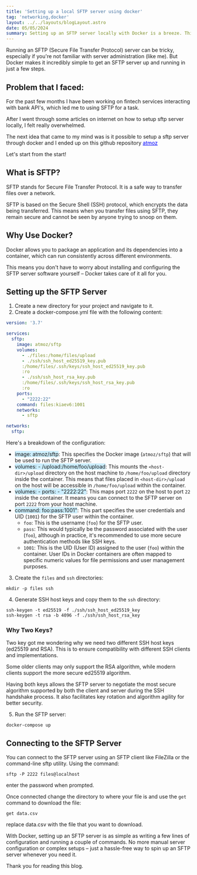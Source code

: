 ```yaml
---
title: 'Setting up a local SFTP server using docker'
tag: 'networking,docker'
layout: ../../layouts/blogLayout.astro
date: 05/05/2024
summary: Setting up an SFTP server locally with Docker is a breeze. This guide walks you through creating a Docker Compose file, generating SSH host keys, and running the SFTP server container. Understand the importance of using both ed25519 and RSA host keys for compatibility and security.
---
```


Running an SFTP (Secure File Transfer Protocol) server can be tricky, especially if you're not familiar with server administration (like me). But Docker makes it incredibly simple to get an SFTP server up and running in just a few steps. 

## Problem that I faced:
For the past few months I have been working on fintech services interacting with bank API's, which led me to using SFTP for a task.
 
After I went through some articles on internet on how to setup sftp server locally, I felt really overwhelmed.


The next idea that came to my mind was is it possible to setup a sftp server through docker and I ended up on this github repository <a href="https://github.com/atmoz/sftp" target="_blank" style="color:blue; text-decoration: underline;">atmoz</a> 

Let's start from the start!

## What is SFTP?
SFTP stands for Secure File Transfer Protocol. It is a safe way to transfer files over a network. 

SFTP is based on the Secure Shell (SSH) protocol, which encrypts the data being transferred. This means when you transfer files using SFTP, they remain secure and cannot be seen by anyone trying to snoop on them.

## Why Use Docker?
Docker allows you to package an application and its dependencies into a container, which can run consistently across different environments. 

This means you don't have to worry about installing and configuring the SFTP server software yourself – Docker takes care of it all for you.

## Setting up the SFTP Server
1. Create a new directory for your project and navigate to it.
2. Create a docker-compose.yml file with the following content:
```yaml
version: '3.7'

services:
  sftp:
    image: atmoz/sftp
    volumes:
      - ./files:/home/files/upload
      - ./ssh/ssh_host_ed25519_key.pub
      :/home/files/.ssh/keys/ssh_host_ed25519_key.pub
      :ro
      - ./ssh/ssh_host_rsa_key.pub
      :/home/files/.ssh/keys/ssh_host_rsa_key.pub
      :ro
    ports:
      - "2222:22"
    command: files:kiaev6:1001
    networks:
      - sftp

networks:
  sftp:
```
Here's a breakdown of the configuration:
- <span style="background-color: #cceeff;">image: atmoz/sftp</span>: This specifies the Docker image (`atmoz/sftp`) that will be used to run the SFTP server.
- <span style="background-color: #cceeff">volumes: - <host-dir>/upload:/home/foo/upload</span>: This mounts the `<host-dir>/upload` directory on the host machine to `/home/foo/upload` directory inside the container. This means that files placed in `<host-dir>/upload` on the host will be accessible in `/home/foo/upload` within the container.
- <span style="background-color: #cceeff">volumes: - <host-dir>ports: - "2222:22"</span>: This maps port `2222` on the host to port `22` inside the container. It means you can connect to the SFTP server on port `2222` from your host machine.
- <span style="background-color: #cceeff">command: foo:pass:1001"</span>: This part specifies the user credentials and UID (`1001`) for the SFTP user within the container.
  <ul style="list-style:circle;">
    <li><code>foo</code>: This is the username (<code>foo</code>) for the SFTP user.</li>
    <li><code>pass</code>: This would typically be the password associated with the user (<code>foo</code>), although in practice, it's recommended to use more secure authentication methods like SSH keys.</li>
    <li><code>1001</code>: This is the UID (User ID) assigned to the user (<code>foo</code>) within the container. User IDs in Docker containers are often mapped to specific numeric values for file permissions and user management purposes.</li>
  </ul>

3. Create the `files` and `ssh` directories:
```shell
mkdir -p files ssh
```

4. Generate SSH host keys and copy them to the `ssh` directory:
```shell
ssh-keygen -t ed25519 -f ./ssh/ssh_host_ed25519_key
ssh-keygen -t rsa -b 4096 -f ./ssh/ssh_host_rsa_key
```
### Why Two Keys?
Two key got me wondering why we need two different SSH host keys (ed25519 and RSA). 
This is to ensure compatibility with different SSH clients and implementations. 

Some older clients may only support the RSA algorithm, while modern clients support the more secure ed25519 algorithm.

Having both keys allows the SFTP server to negotiate the most secure algorithm supported by both the client and server during the SSH handshake process. It also facilitates key rotation and algorithm agility for better security.

5. Run the SFTP server:
```shell
docker-compose up
```


## Connecting to the SFTP Server
You can connect to the SFTP server using an SFTP client like FileZilla or the command-line sftp utility. 
Using the command:
```shell
sftp -P 2222 files@localhost
```

enter the password when prompted.

Once connected change the directory to where your file is and use the `get` command to download the file:
```shell
get data.csv 
```
replace data.csv with the file that you want to download.


With Docker, setting up an SFTP server is as simple as writing a few lines of configuration and running a couple of commands. No more manual server configuration or complex setups – just a hassle-free way to spin up an SFTP server whenever you need it.

Thank you for reading this blog.